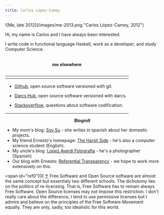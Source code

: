 ```yaml
---
title: Carlos López-Camey
---
```


<div class="inline-image">![Me, late 2012](/images/me-2013.png "Carlos López-Camey, 2012") </div>

Hi, my name is Carlos and I have always been interested.

I write code in functional language Haskell, work as a developer, and study Computer Science.

<div class="clear"></div>
 
<table class="table">
  <caption>

#### me elsewhere

  </caption>
  <thead>
  <tr>
  <th>
  </th>
  </tr>
  </thead>
  <tbody>
  <tr>
  <td>
 
 - [Github](https://github.com/kmels), open source software versioned with git.

 - [Darcs Hub](https://hub.darcs.net/kmels), open source software versioned with darcs.

 - [Stackoverflow](http://stackoverflow.com/users/225956/carlos-lopez-camey), questions about software codification.
  </td>
  </tr> 
</tbody>
</table>    
    

<center>

**Blogroll**

</center>

* My mom's blog: [Soy Su](http://soysu.net) - she writes in spanish about her domestic projects.
* My friend Ernesto's homepage: [The Harsh Side](http://netowork.me/) - he's also a computer science student (English).
* My uncle's blog: [Lopez Ayerdi Fotografia](http://www.lopezayerdi.com/Blog/Blog.html) - he's a photographer (Spanish)
* Our blog with Ernesto: [Referential Transparency](http://referential-transparency.tautologer.com) - we hope to work more extensively on this.

<span id="ref0"[0]</span> <a href="#sup0">↑</a> Free Software and Open Source software are almost the same concept but essentialy two different schools. The dichotomy lies on the politics of re-licensing. That is, Free Software has to remain always Free Software. Open Source licenses may not impose this restriction. I don't really care about the difference, I tend to use permissive licenses but I admire and believe on the principles of the Free Software Movement equally. They are only, sadly, too idealistic for this world.